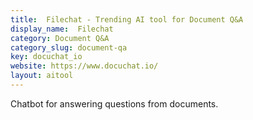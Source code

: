 ```yaml
---
title:  Filechat - Trending AI tool for Document Q&A
display_name:  Filechat
category: Document Q&A
category_slug: document-qa
key: docuchat_io
website: https://www.docuchat.io/
layout: aitool
---
```


Chatbot for answering questions from documents.
